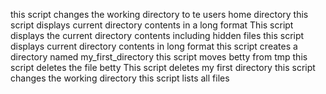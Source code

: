 this script changes the working directory to te users home directory
this script displays current directory contents in a long format
This script displays the current directory contents including hidden files
this script displays current directory contents in long format
this script creates a directory named my_first_directory
this script moves betty from tmp
this script deletes the file betty
This script deletes my first directory
this script changes the working directory
this script lists all files
